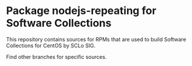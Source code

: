# Package nodejs-repeating for Software Collections

This repository contains sources for RPMs that are used
to build Software Collections for CentOS by SCLo SIG.

Find other branches for specific sources.

